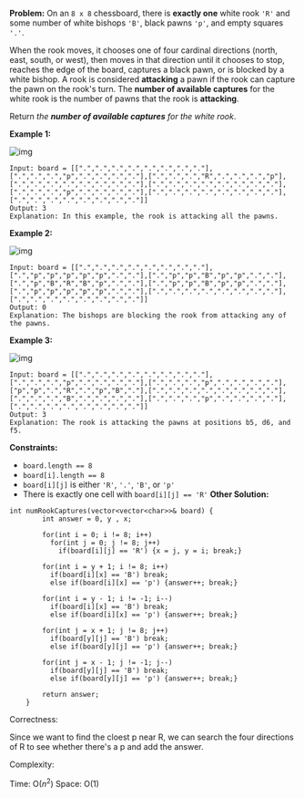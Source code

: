 **Problem:**
On an `8 x 8` chessboard, there is **exactly one** white rook `'R'` and some number of white bishops `'B'`, black pawns `'p'`, and empty squares `'.'`.

When the rook moves, it chooses one of four cardinal directions (north, east, south, or west), then moves in that direction until it chooses to stop, reaches the edge of the board, captures a black pawn, or is blocked by a white bishop. A rook is considered **attacking** a pawn if the rook can capture the pawn on the rook's turn. The **number of available captures** for the white rook is the number of pawns that the rook is **attacking**.

Return *the **number of available captures** for the white rook*.

 

**Example 1:**

![img](https://assets.leetcode.com/uploads/2019/02/20/1253_example_1_improved.PNG)

```
Input: board = [[".",".",".",".",".",".",".","."],[".",".",".","p",".",".",".","."],[".",".",".","R",".",".",".","p"],[".",".",".",".",".",".",".","."],[".",".",".",".",".",".",".","."],[".",".",".","p",".",".",".","."],[".",".",".",".",".",".",".","."],[".",".",".",".",".",".",".","."]]
Output: 3
Explanation: In this example, the rook is attacking all the pawns.
```

**Example 2:**

![img](https://assets.leetcode.com/uploads/2019/02/19/1253_example_2_improved.PNG)

```
Input: board = [[".",".",".",".",".",".",".","."],[".","p","p","p","p","p",".","."],[".","p","p","B","p","p",".","."],[".","p","B","R","B","p",".","."],[".","p","p","B","p","p",".","."],[".","p","p","p","p","p",".","."],[".",".",".",".",".",".",".","."],[".",".",".",".",".",".",".","."]]
Output: 0
Explanation: The bishops are blocking the rook from attacking any of the pawns.
```

**Example 3:**

![img](https://assets.leetcode.com/uploads/2019/02/20/1253_example_3_improved.PNG)

```
Input: board = [[".",".",".",".",".",".",".","."],[".",".",".","p",".",".",".","."],[".",".",".","p",".",".",".","."],["p","p",".","R",".","p","B","."],[".",".",".",".",".",".",".","."],[".",".",".","B",".",".",".","."],[".",".",".","p",".",".",".","."],[".",".",".",".",".",".",".","."]]
Output: 3
Explanation: The rook is attacking the pawns at positions b5, d6, and f5.
```

 

**Constraints:**

- `board.length == 8`
- `board[i].length == 8`
- `board[i][j]` is either `'R'`, `'.'`, `'B'`, or `'p'`
- There is exactly one cell with `board[i][j] == 'R'`
**Other Solution:**
```
int numRookCaptures(vector<vector<char>>& board) {
        int answer = 0, y , x;

        for(int i = 0; i != 8; i++)                             
          for(int j = 0; j != 8; j++)
            if(board[i][j] == 'R') {x = j, y = i; break;}

        for(int i = y + 1; i != 8; i++)                        
          if(board[i][x] == 'B') break;
          else if(board[i][x] == 'p') {answer++; break;}

        for(int i = y - 1; i != -1; i--)                        
          if(board[i][x] == 'B') break;
          else if(board[i][x] == 'p') {answer++; break;}

        for(int j = x + 1; j != 8; j++)                         
          if(board[y][j] == 'B') break;
          else if(board[y][j] == 'p') {answer++; break;}

        for(int j = x - 1; j != -1; j--)                        
          if(board[y][j] == 'B') break;
          else if(board[y][j] == 'p') {answer++; break;}

        return answer;
    }
```
Correctness:

Since we want to find the cloest p near R, we can search the four directions of R to see whether there's a p and add the answer.

Complexity:

Time: O($n^2$)
Space: O(1)